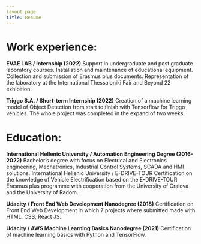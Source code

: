 ```yaml
---
layout:page
title: Resume
---
```


# Work experience:

**EVAE LAB / Internship (2022)** 
Support in undergraduate and post graduate laboratory courses.
Installation and maintenance of educational equipment. Collection and
submission of Erasmus plus documents. Representation of the
laboratory at the International Thessaloniki Fair and Beyond 22
exhibition.

**Triggo S.A. / Short-term Internship (2022)**
Creation of a machine learning model of Object Detection from start to
finish with Tensorflow for Triggo vehicles. The whole project was
completed in the expand of two weeks.

# **Education:**

**International Hellenic University / Automation Engineering Degree (2016-2022)**
Bachelor’s degree with focus on Electrical and Electronics engineering,
Mechatronics, Industrial Control Systems, SCADA and HMI solutions.
International Hellenic University / E-DRIVE-TOUR
Certification on the knowledge of Vehicle Electrification based on the
E-DRIVE-TOUR Erasmus plus programme with cooperation from the
University of Craiova and the University of Radom.

**Udacity / Front End Web Development Nanodegree (2018)**
Certification on Front End Web Development in which 7 projects
where submitted made with HTML, CSS, React JS.

**Udacity / AWS Machine Learning Basics Nanodegree (2021)**
Certification of machine learning basics with Python and TensorFlow.
